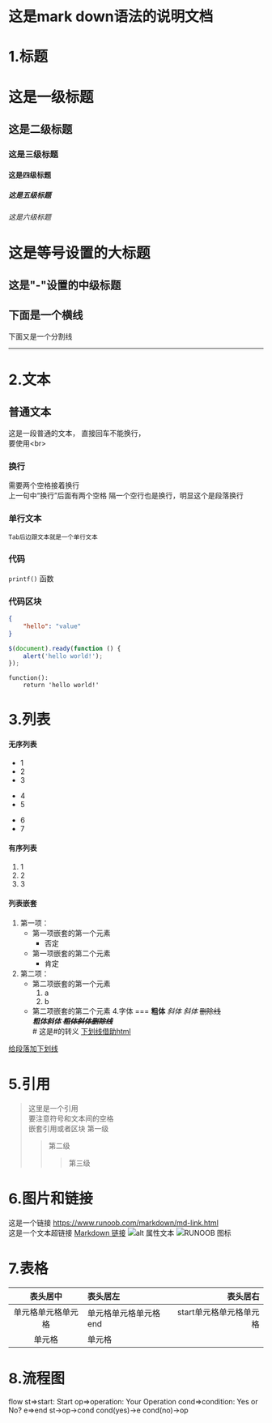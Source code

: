 # 这是mark down语法的说明文档
1.标题
=====
# 这是一级标题
## 这是二级标题
### 这是三级标题
#### 这是四级标题
##### 这是五级标题
###### 这是六级标题

这是等号设置的大标题
=
这是"-"设置的中级标题
-
下面是一个横线
---
下面又是一个分割线
***

2.文本
===
## 普通文本
这是一段普通的文本，
直接回车不能换行，<br>
要使用\<br>
### 换行
需要两个空格接着换行  
上一句中“换行”后面有两个空格
隔一个空行也是换行，明显这个是段落换行
### 单行文本
    Tab后边跟文本就是一个单行文本
### 代码
`printf()` 函数
### 代码区块
``` json
{
    "hello": "value"
}
```
```javascript
$(document).ready(function () {
    alert('hello world!');
});
```
    function():
        return 'hello world!'

3.列表
===
#### 无序列表
* 1
* 2
* 3
+ 4
+ 5
- 6
- 7
#### 有序列表
1. 1
2. 2
3. 3

#### 列表嵌套
1. 第一项：
    - 第一项嵌套的第一个元素
        * 否定
    - 第一项嵌套的第二个元素
        * 肯定
2. 第二项：
    - 第二项嵌套的第一个元素
        1. a
        2. b
    - 第二项嵌套的第二个元素
4.字体
===
**粗体**   *斜体*  _斜体_  ~~删除线~~  
***粗体斜体***  ~~***粗体斜体删除线***~~  
\# 这是#的转义
<u>下划线借助html
  
  给段落加下划线
</u>

5.引用
===
> 这里是一个引用  
要注意符号和文本间的空格  
嵌套引用或者区块
> 第一级
>> 第二级
>>> 第三级

6.图片和链接
===
这是一个链接 <https://www.runoob.com/markdown/md-link.html>  
这是一个文本超链接 [Markdown 链接](https://www.runoob.com/markdown/md-link.html)
![alt 属性文本](图片地址)
![RUNOOB 图标](http://static.runoob.com/images/runoob-logo.png)

7.表格
===
|  表头居中   | 表头居左  | 表头居右  |
|  :----:  | :----  | -: |
| 单元格单元格单元格  | 单元格单元格单元格end | start单元格单元格单元格 |
| 单元格  | 单元格 |  |

8.流程图
=
flow
st=>start: Start
op=>operation: Your Operation
cond=>condition: Yes or No?
e=>end
st->op->cond
cond(yes)->e
cond(no)->op
